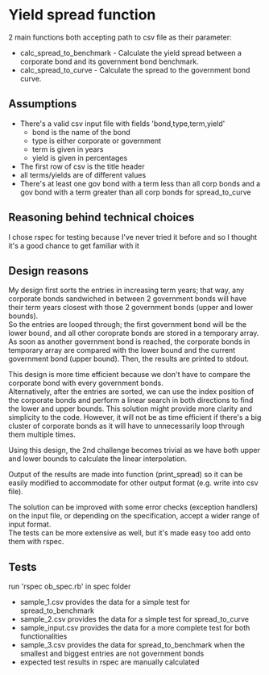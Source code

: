 # Yield spread function
2 main functions both accepting path to csv file as their parameter:
* calc_spread_to_benchmark - Calculate the yield spread between a corporate bond and its government bond benchmark.
* calc_spread_to_curve - Calculate the spread to the government bond curve.

## Assumptions
* There's a valid csv input file with fields 'bond,type,term,yield'
  * bond is the name of the bond
  * type is either corporate or government
  * term is given in years
  * yield is given in percentages
* The first row of csv is the title header
* all terms/yields are of different values
* There's at least one gov bond with a term less than all corp bonds and a gov bond with a term greater than all corp bonds for spread_to_curve

## Reasoning behind technical choices
I chose rspec for testing because I've never tried it before and so I thought it's a good chance to get familiar with it

## Design reasons
My design first sorts the entries in increasing term years; that way, any corporate bonds sandwiched in between 2 government bonds will have their term years closest with those 2 government bonds (upper and lower bounds).  
So the entries are looped through; the first government bond will be the lower bound, and all other coroprate bonds are stored in a temporary array. As soon as another government bond is reached, the corporate bonds in temporary array are compared with the lower bound and the current government bond (upper bound). Then, the results are printed to stdout.

This design is more time efficient because we don't have to compare the corporate bond with every government bonds.  
Alternatively, after the entries are sorted, we can use the index position of the corporate bonds and perform a linear search in both directions to find the lower and upper bounds. This solution might provide more clarity and simplicity to the code. However, it will not be as time efficient if there's a big cluster of corporate bonds as it will have to unnecessarily loop through them multiple times.

Using this design, the 2nd challenge becomes trivial as we have both upper and lower bounds to calculate the linear interpolation.

Output of the results are made into function (print_spread) so it can be easily modified to accommodate for other output format (e.g. write into csv file).

The solution can be improved with some error checks (exception handlers) on the input file, or depending on the specification, accept a wider range of input format.  
The tests can be more extensive as well, but it's made easy too add onto them with rspec.

## Tests
run 'rspec ob_spec.rb' in spec folder
* sample_1.csv provides the data for a simple test for spread_to_benchmark
* sample_2.csv provides the data for a simple test for spread_to_curve
* sample_input.csv provides the data for a more complete test for both functionalities
* sample_3.csv provides the data for spread_to_benchmark when the smallest and biggest entries are not government bonds
* expected test results in rspec are manually calculated
